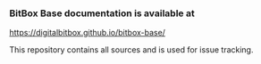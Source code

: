 ### BitBox Base documentation is available at
https://digitalbitbox.github.io/bitbox-base/

This repository contains all sources and is used for issue tracking.